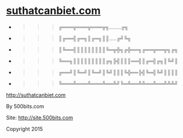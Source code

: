# [suthatcanbiet.com](http://suthatcanbiet.com/)

* >>> ╔═══╦═══╦═══╦╗........╔╗
* >>> ║╔══╣╔═╗║╔═╗║║.....╔╝╚╗
* >>> ║╚══╣║║║║║║║║╚═╦╬╗╔╬══╗╔══╦══╦╗╔╗
* >>> ╚══╗║║║║║║║║║╔╗╠╣║║║══╣║╔═╣╔╗║╚╝║
* >>> ╔══╝║╚═╝║╚═╝║╚╝║║║╚╬══╠╣╚═╣╚╝║║║║
* >>> ╚═══╩═══╩═══╩══╩╝╚═╩══╩╩══╩══╩╩╩╝

http://suthatcanbiet.com

By 500bits.com

Site: http://site.500bits.com

Copyright 2015